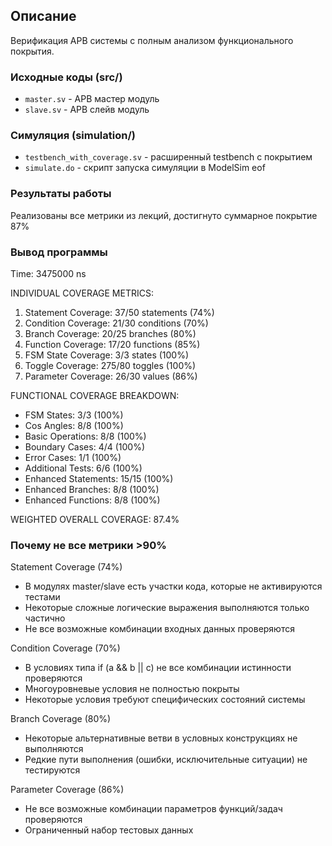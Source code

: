 ## Описание
Верификация APB системы с полным анализом функционального покрытия.
### Исходные коды (src/)
- `master.sv` - APB мастер модуль
- `slave.sv` - APB слейв модуль  

### Симуляция (simulation/)
- `testbench_with_coverage.sv` - расширенный testbench с покрытием
- `simulate.do` - скрипт запуска симуляции в ModelSim
eof

### Результаты работы
Реализованы все метрики из лекций, достигнуто суммарное покрытие 87%

### Вывод программы
Time: 3475000 ns

 INDIVIDUAL COVERAGE METRICS:
 1. Statement Coverage:    37/50 statements (74%)
 2. Condition Coverage:    21/30 conditions (70%)
 3. Branch Coverage:       20/25 branches (80%)
 4. Function Coverage:     17/20 functions (85%)
 5. FSM State Coverage:    3/3 states (100%)
 6. Toggle Coverage:       275/80 toggles (100%)
 7. Parameter Coverage:    26/30 values (86%)
 
 FUNCTIONAL COVERAGE BREAKDOWN:
 - FSM States:             3/3 (100%)
 - Cos Angles:             8/8 (100%)
 - Basic Operations:       8/8 (100%)
 - Boundary Cases:         4/4 (100%)
 - Error Cases:            1/1 (100%)
 - Additional Tests:       6/6 (100%)
 - Enhanced Statements:    15/15 (100%)
 - Enhanced Branches:      8/8 (100%)
 - Enhanced Functions:     8/8 (100%)
 
 WEIGHTED OVERALL COVERAGE: 87.4%

### Почему не все метрики >90%
Statement Coverage (74%)
- В модулях master/slave есть участки кода, которые не активируются тестами
- Некоторые сложные логические выражения выполняются только частично
- Не все возможные комбинации входных данных проверяются

Condition Coverage (70%)
- В условиях типа if (a && b || c) не все комбинации истинности проверяются
- Многоуровневые условия не полностью покрыты
- Некоторые условия требуют специфических состояний системы

Branch Coverage (80%)
- Некоторые альтернативные ветви в условных конструкциях не выполняются
- Редкие пути выполнения (ошибки, исключительные ситуации) не тестируются

Parameter Coverage (86%)
- Не все возможные комбинации параметров функций/задач проверяются
- Ограниченный набор тестовых данных
